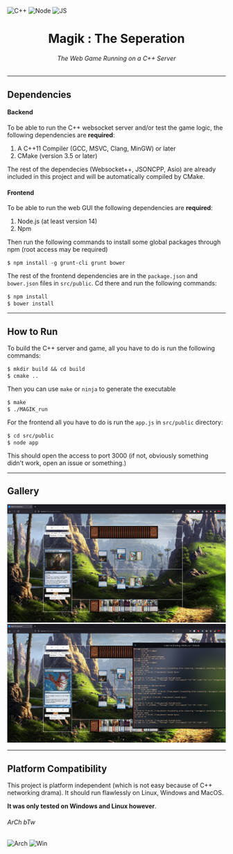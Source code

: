 ![C++](https://img.shields.io/badge/C%2B%2B-00599C?style=for-the-badge&logo=c%2B%2B&logoColor=white)
![Node](https://img.shields.io/badge/Node.js-43853D?style=for-the-badge&logo=node.js&logoColor=white)
![JS](https://img.shields.io/badge/JavaScript-F7DF1E?style=for-the-badge&logo=javascript&logoColor=black)



<h1 align="center">
    Magik : The Seperation
</h1>
<h6 align="center">
    The Web Game Running on a C++ Server
</h6>


***


## Dependencies
#### Backend

To be able to run the C++ websocket server and/or test the game logic, the following dependencies are **required**:
1. A C++11 Compiler (GCC, MSVC, Clang, MinGW) or later
2. CMake (version 3.5 or later)

The rest of the dependecies (Websocket++, JSONCPP, Asio) are already included in this project and will be automatically compiled by CMake.

#### Frontend

To be able to run the web GUI the following dependencies are **required**:
1. Node.js (at least version 14)
2. Npm

Then run the following commands to install some global packages through npm (root access may be required)

    $ npm install -g grunt-cli grunt bower

The rest of the frontend dependencies are in the `package.json` and `bower.json` files in `src/public`. Cd there and run the following commands:

    $ npm install
    $ bower install



***

## How to Run

To build the C++ server and game, all you have to do is run the following commands:

    $ mkdir build && cd build
    $ cmake ..

Then you can use `make` or `ninja` to generate the executable

    $ make
    $ ./MAGIK_run

For the frontend all you have to do is run the `app.js` in `src/public` directory:

    $ cd src/public
    $ node app

This should open the access to port 3000 (if not, obviously something didn't work, open an issue or something.)

***

## Gallery
<p align="center">
<img src="screenshots/gui.png">
<img src="screenshots/server.png">
</p>

***

## Platform Compatibility

This project is platform independent (which is not easy because of C++ networking drama). It should run flawlessly on Linux, Windows and MacOS.

**It was only tested on Windows and Linux however**.


<h6>ArCh bTw</h6>


![Arch](https://img.shields.io/badge/Arch_Linux-1793D1?style=for-the-badge&logo=arch-linux&logoColor=white)
![Win](https://img.shields.io/badge/Windows-0078D6?style=for-the-badge&logo=windows&logoColor=white)
